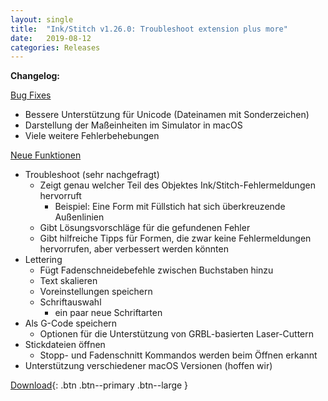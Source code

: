 ```yaml
---
layout: single
title:  "Ink/Stitch v1.26.0: Troubleshoot extension plus more"
date:   2019-08-12
categories: Releases
---
```

**Changelog:**

<u>Bug Fixes</u>
  * Bessere Unterstützung für Unicode (Dateinamen mit Sonderzeichen)
  * Darstellung der Maßeinheiten im Simulator in macOS
  * Viele weitere Fehlerbehebungen

<u>Neue Funktionen</u>
  * Troubleshoot (sehr nachgefragt)
    * Zeigt genau welcher Teil des Objektes Ink/Stitch-Fehlermeldungen hervorruft
      * Beispiel: Eine Form mit Füllstich hat sich überkreuzende Außenlinien
    * Gibt Lösungsvorschläge für die gefundenen Fehler
    * Gibt hilfreiche Tipps für Formen, die zwar keine Fehlermeldungen hervorrufen, aber verbessert werden könnten
  * Lettering
    * Fügt Fadenschneidebefehle zwischen Buchstaben hinzu
    * Text skalieren
    * Voreinstellungen speichern
    * Schriftauswahl
      * ein paar neue Schriftarten
  * Als G-Code speichern
    * Optionen für die Unterstützung von GRBL-basierten Laser-Cuttern
  * Stickdateien öffnen
    * Stopp- und Fadenschnitt Kommandos werden beim Öffnen erkannt
  * Unterstützung verschiedener macOS Versionen (hoffen wir)

[Download](https://github.com/inkstitch/inkstitch/releases/tag/v1.26.0){: .btn .btn--primary .btn--large }
